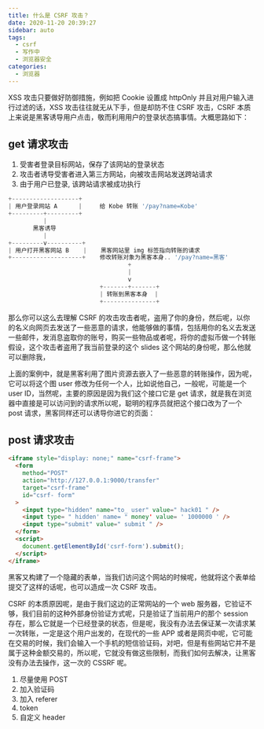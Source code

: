 ```yaml
---
title: 什么是 CSRF 攻击？
date: 2020-11-20 20:39:27
sidebar: auto
tags:
  - csrf
  - 写作中
  - 浏览器安全
categories:
  - 浏览器
---
```


XSS 攻击只要做好防御措施，例如把 Cookie 设置成 httpOnly 并且对用户输入进行过滤的话，XSS 攻击往往就无从下手，但是却防不住 CSRF 攻击，CSRF 本质上来说是黑客诱导用户点击，敬而利用用户的登录状态搞事情。大概思路如下：

## get 请求攻击

1. 受害者登录目标网站，保存了该网站的登录状态
2. 攻击者诱导受害者进入第三方网站，向被攻击网站发送跨站请求
3. 由于用户已登录, 该跨站请求被成功执行

```js
+-------------------+
| 用户登录网站 A      |     给 Kobe 转账 '/pay?name=Kobe'
+---------+---------+
          |
       黑客诱导
          |
+---------v----------+
| 用户打开黑客网站 B    |    黑客网站里 img 标签指向转账的请求
+--------------------+    修改转账对象为黑客本身.. '/pay?name=黑客'
                                  +
                                  |
                                  v
                          +-------+-------+
                          | 转账到黑客本身  |
                          +---------------+
```

那么你可以这么去理解 CSRF 的攻击攻击者呢，盗用了你的身份，然后呢，以你的名义向网页去发送了一些恶意的请求，他能够做的事情，包括用你的名义去发送一些邮件，发消息盗取你的账号，购买一些物品或者呢，将你的虚拟币做一个转账假设，这个攻击者盗用了我当前登录的这个 slides 这个网站的身份呢，那么他就可以删除我，

上面的案例中，就是黑客利用了图片资源去嵌入了一些恶意的转账操作，因为呢，它可以将这个图 user 修改为任何一个人，比如说他自己，一般呢，可能是一个 user ID，当然呢，主要的原因是因为我们这个接口它是 get 请求，就是我在浏览器中直接是可以访问到的请求所以呢，聪明的程序员就把这个接口改为了一个 post 请求，黑客同样还可以诱导你进它的页面：

## post 请求攻击

```html
<iframe style="display: none;" name="csrf-frame">
  <form
    method="POST"
    action="http://127.0.0.1:9000/transfer"
    target="csrf-frame"
    id="csrf- form"
  >
    <input type="hidden" name="to_ user" value=" hack01 " />
    <input type= " hidden' name= " money' value= ' 1000000 ' />
    <input type="submit" value=" submit " />
  </form>
  <script>
    document.getElementById('csrf-form').submit();
  </script>
</iframe>
```

黑客又构建了一个隐藏的表单，当我们访问这个网站的时候呢，他就将这个表单给提交了这样的话呢，也可以造成一次 CSRF 攻击。

CSRF 的本质原因呢，是由于我们这边的正常网站的一个 web 服务器，它验证不够，我们目前的这种外部身份验证方式呢，只是验证了当前用户的那个 session 存在，那么它就是一个已经登录的状态，但是呢，我没有办法去保证某一次请求某一次转账，一定是这个用户出发的，在现代的一些 APP 或者是网页中呢，它可能在交易的时候，我们会输入一个手机的短信验证码，对吧，但是有些网站它并不是属于这种金额交易的，所以呢，它就没有做这些限制，而我们如何去解决，让黑客没有办法去操作，这一次的 CSSRF 呢。

1. 尽量使用 POST
2. 加入验证码
3. 加入 referer
4. token
5. 自定义 header
